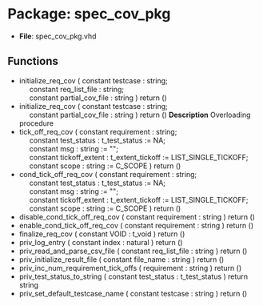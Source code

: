 # Package: spec_cov_pkg

- **File**: spec_cov_pkg.vhd
## Functions
- initialize_req_cov <font id="function_arguments">( constant testcase         : string;<br><span style="padding-left:20px"> constant req_list_file    : string;<br><span style="padding-left:20px"> constant partial_cov_file : string ) </font> <font id="function_return">return ()</font>
- initialize_req_cov <font id="function_arguments">( constant testcase         : string;<br><span style="padding-left:20px"> constant partial_cov_file : string ) </font> <font id="function_return">return ()</font>
**Description**
Overloading procedure
- tick_off_req_cov <font id="function_arguments">( constant requirement    : string;<br><span style="padding-left:20px"> constant test_status    : t_test_status    := NA;<br><span style="padding-left:20px"> constant msg            : string           := "";<br><span style="padding-left:20px"> constant tickoff_extent : t_extent_tickoff := LIST_SINGLE_TICKOFF;<br><span style="padding-left:20px"> constant scope          : string           := C_SCOPE ) </font> <font id="function_return">return ()</font>
- cond_tick_off_req_cov <font id="function_arguments">( constant requirement    : string;<br><span style="padding-left:20px"> constant test_status    : t_test_status    := NA;<br><span style="padding-left:20px"> constant msg            : string           := "";<br><span style="padding-left:20px"> constant tickoff_extent : t_extent_tickoff := LIST_SINGLE_TICKOFF;<br><span style="padding-left:20px"> constant scope          : string           := C_SCOPE ) </font> <font id="function_return">return ()</font>
- disable_cond_tick_off_req_cov <font id="function_arguments">( constant requirement    : string ) </font> <font id="function_return">return ()</font>
- enable_cond_tick_off_req_cov <font id="function_arguments">( constant requirement    : string ) </font> <font id="function_return">return ()</font>
- finalize_req_cov <font id="function_arguments">( constant VOID : t_void ) </font> <font id="function_return">return ()</font>
- priv_log_entry <font id="function_arguments">( constant index : natural ) </font> <font id="function_return">return ()</font>
- priv_read_and_parse_csv_file <font id="function_arguments">( constant req_list_file  : string ) </font> <font id="function_return">return ()</font>
- priv_initialize_result_file <font id="function_arguments">( constant file_name : string ) </font> <font id="function_return">return ()</font>
- priv_inc_num_requirement_tick_offs <font id="function_arguments">( requirement : string ) </font> <font id="function_return">return ()</font>
- priv_test_status_to_string <font id="function_arguments">( constant test_status : t_test_status ) </font> <font id="function_return">return string </font>
- priv_set_default_testcase_name <font id="function_arguments">( constant testcase : string ) </font> <font id="function_return">return ()</font>
